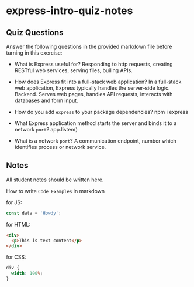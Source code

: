 # express-intro-quiz-notes

## Quiz Questions

Answer the following questions in the provided markdown file before turning in this exercise:

- What is Express useful for?
  Responding to http requests, creating RESTful web services, serving files, builing APIs.

- How does Express fit into a full-stack web application?
  In a full-stack web application, Express typically handles the server-side logic. Backend. Serves web pages, handles API requests, interacts with databases and form input.

- How do you add `express` to your package dependencies?
  npm i express

- What Express application method starts the server and binds it to a network `port`?
  app.listen()

- What is a network `port`?
  A communication endpoint, number which identifies process or network service.

## Notes

All student notes should be written here.

How to write `Code Examples` in markdown

for JS:

```javascript
const data = 'Howdy';
```

for HTML:

```html
<div>
  <p>This is text content</p>
</div>
```

for CSS:

```css
div {
  width: 100%;
}
```
